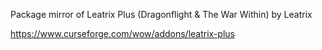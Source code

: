 Package mirror of Leatrix Plus (Dragonflight & The War Within) by Leatrix

https://www.curseforge.com/wow/addons/leatrix-plus
